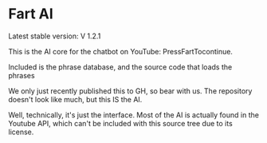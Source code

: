 # Fart AI

Latest stable version: V 1.2.1

This is the AI core for the chatbot on YouTube: PressFartTocontinue.

Included is the phrase database, and the source code that loads the phrases

We only just recently published this to GH, so bear with us. The repository doesn't look like much, but this IS the AI.

Well, technically, it's just the interface. Most of the AI is actually found in the Youtube API, which can't be included with this source tree due to its license.
